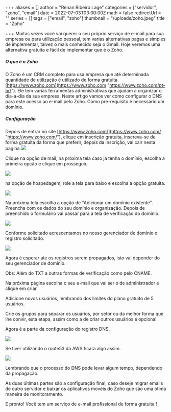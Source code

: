 +++
aliases = []
author = "Renan Ribeiro Lage"
categories = ["servidor", "zoho", "email"]
date = 2022-07-03T03:00:00Z
math = false
redirectUrl = ""
series = []
tags = ["email", "zoho"]
thumbnail = "/uploads/zoho.jpeg"
title = "Zoho"

+++
Muitas vezes você vai querer o seu próprio serviço de e-mail para sua empresa ou para utilização pessoal, tem varias alternativas pagas e simples de implementar, talvez o mais conhecido seja o Gmail. Hoje veremos uma alternativa gratuita e fácil de implementar que é o Zoho.

##### O que é o Zoho

O Zoho é um CRM completo para usa empresa que até determinada quantidade de utilização é utilizado de forma gratuita [https://www.zoho.com](https://www.zoho.com "https://www.zoho.com/pt-br/"). Ele tem varias ferramentas administrativas que ajudam a organizar o dia-a-dia da sua empresa. Neste artigo vamos ver como configurar o DNS para este acesso ao e-mail pelo Zoho. Como pre-requisito é necessário um domínio.

##### Configuração

Depois de entrar no site [https://www.zoho.com/](https://www.zoho.com/ "https://www.zoho.com/"), clique em inscrição gratuita, inscreva-se de forma gratuita da forma que preferir, depois da inscrição, vai cair nesta pagina.![](/uploads/zoho.png)

Clique na opção de mail, na próxima tela caso já tenha o domínio, escolha a primeira opção e clique em prosseguir.

![](/uploads/dominio-zoho.png)

na opção de hospedagem, role a tela para baixo e escolha a opção gratuita.

![](/uploads/zohoplanofree.png)

Na próxima tela escolha a opção de "Adicionar um domínio existente". Preencha com os dados do seu domínio e organização. Depois de preenchido o formulário vai passar para a tela de verificação do domínio.

![](/uploads/configurandodominio.png)

Conforme solicitado acrescentamos no nosso gerenciador de domínio o registro solicitado.

![](/uploads/txtverificacao.png)

Agora é esperar ate os registros serem propagados, isto vai depender do seu gerenciador de domínio. 

Obs: Além do TXT a outras formas de verificação como pelo CNAME.

Na próxima página escolha o seu e-mail que vai ser o de administrador e clique em criar. 

Adicione novos usuários, lembrando dos limites do plano gratuito de 5 usuários.

Crie os grupos para separar os usuários, por setor ou da melhor forma que lhe convir, esta etapa, assim como a de criar outros usuários é opcional.

Agora é a parte da configuração do registro DNS.

![](/uploads/configuredns.png)

Se tiver utilizando o route53 da AWS ficara algo assim.

![](/uploads/mxconfigure.png)

Lembrando que o processo do DNS pode levar algum tempo, dependendo da propagação.

As duas últimas partes são a configuração final, caso deseje migrar emails de outro servidor e baixar os aplicativos moveis do Zoho que são uma ótima maneira de monitoramento.

E pronto! Você tem um serviço de e-mail profissional de forma gratuita !